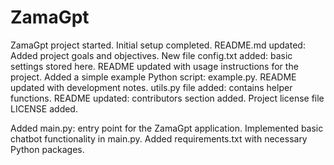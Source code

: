 # ZamaGpt

ZamaGpt project started. Initial setup completed.
README.md updated: Added project goals and objectives.
New file config.txt added: basic settings stored here.
README updated with usage instructions for the project.
Added a simple example Python script: example.py.
README updated with development notes.
utils.py file added: contains helper functions.
README updated: contributors section added.
Project license file LICENSE added.

Added main.py: entry point for the ZamaGpt application.
Implemented basic chatbot functionality in main.py.
Added requirements.txt with necessary Python packages.
